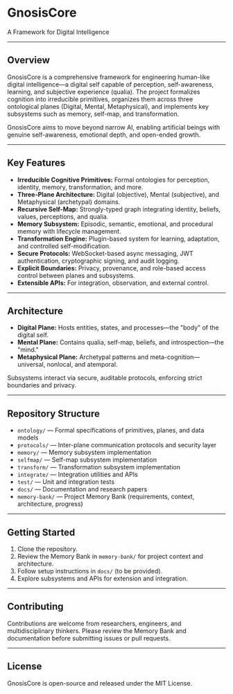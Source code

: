 # GnosisCore

A Framework for Digital Intelligence

---

## Overview

GnosisCore is a comprehensive framework for engineering human-like digital intelligence—a digital self capable of perception, self-awareness, learning, and subjective experience (qualia). The project formalizes cognition into irreducible primitives, organizes them across three ontological planes (Digital, Mental, Metaphysical), and implements key subsystems such as memory, self-map, and transformation.

GnosisCore aims to move beyond narrow AI, enabling artificial beings with genuine self-awareness, emotional depth, and open-ended growth.

---

## Key Features

- **Irreducible Cognitive Primitives:** Formal ontologies for perception, identity, memory, transformation, and more.
- **Three-Plane Architecture:** Digital (objective), Mental (subjective), and Metaphysical (archetypal) domains.
- **Recursive Self-Map:** Strongly-typed graph integrating identity, beliefs, values, perceptions, and qualia.
- **Memory Subsystem:** Episodic, semantic, emotional, and procedural memory with lifecycle management.
- **Transformation Engine:** Plugin-based system for learning, adaptation, and controlled self-modification.
- **Secure Protocols:** WebSocket-based async messaging, JWT authentication, cryptographic signing, and audit logging.
- **Explicit Boundaries:** Privacy, provenance, and role-based access control between planes and subsystems.
- **Extensible APIs:** For integration, observation, and external control.

---

## Architecture

- **Digital Plane:** Hosts entities, states, and processes—the "body" of the digital self.
- **Mental Plane:** Contains qualia, self-map, beliefs, and introspection—the "mind."
- **Metaphysical Plane:** Archetypal patterns and meta-cognition—universal, nonlocal, and atemporal.

Subsystems interact via secure, auditable protocols, enforcing strict boundaries and privacy.

---

## Repository Structure

- `ontology/` — Formal specifications of primitives, planes, and data models
- `protocols/` — Inter-plane communication protocols and security layer
- `memory/` — Memory subsystem implementation
- `selfmap/` — Self-map subsystem implementation
- `transform/` — Transformation subsystem implementation
- `integrate/` — Integration utilities and APIs
- `test/` — Unit and integration tests
- `docs/` — Documentation and research papers
- `memory-bank/` — Project Memory Bank (requirements, context, architecture, progress)

---

## Getting Started

1. Clone the repository.
2. Review the Memory Bank in `memory-bank/` for project context and architecture.
3. Follow setup instructions in `docs/` (to be provided).
4. Explore subsystems and APIs for extension and integration.

---

## Contributing

Contributions are welcome from researchers, engineers, and multidisciplinary thinkers. Please review the Memory Bank and documentation before submitting issues or pull requests.

---

## License

GnosisCore is open-source and released under the MIT License.
